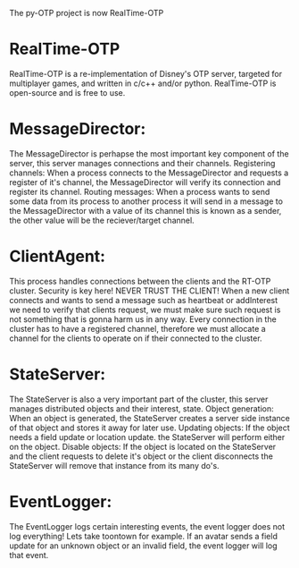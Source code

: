 The py-OTP project is now RealTime-OTP

# RealTime-OTP
RealTime-OTP is a re-implementation of Disney's OTP server, targeted for multiplayer games, and written in c/c++ and/or python.
RealTime-OTP is open-source and is free to use.

# MessageDirector:
The MessageDirector is perhapse the most important key component of the server, this server manages connections and their channels. Registering channels: When a process connects to the MessageDirector and requests a register of it's channel, the MessageDirector will verify its connection and register its channel. Routing messages: When a process wants to send some data from its process to another process it will send in a message to the MessageDirector with a value of its channel this is known as a sender, the other value will be the reciever/target channel.

# ClientAgent:
This process handles connections between the clients and the RT-OTP cluster. Security is key here! NEVER TRUST THE CLIENT! When a new client connects and wants to send a message such as heartbeat or addInterest we need to verify that clients request, we must make sure such request is not something that is gonna harm us in any way. Every connection in the cluster has to have a registered channel, therefore we must allocate a channel for the clients to operate on if their connected to the cluster.

# StateServer:
The StateServer is also a very important part of the cluster, this server manages distributed objects and their interest, state. Object generation: When an object is generated, the StateServer creates a server side instance of that object and stores it away for later use. Updating objects: If the object needs a field update or location update. the StateServer will perform either on the object. Disable objects: If the object is located on the StateServer and the client requests to delete it's object or the client disconnects the StateServer will remove that instance from its many do's.

# EventLogger:
The EventLogger logs certain interesting events, the event logger does not log everything! Lets take toontown for example. If an avatar sends a field update for an unknown object or an invalid field, the event logger will log that event.

